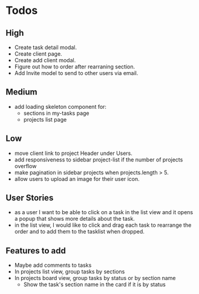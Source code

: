 # Todos

## High

- Create task detail modal.
- Create client page.
- Create add client modal.
- Figure out how to order after rearraning section.
- Add Invite model to send to other users via email.

## Medium

- add loading skeleton component for:
  - sections in my-tasks page
  - projects list page

## Low

- move client link to project Header under Users.
- add responsiveness to sidebar project-list if the number of projects overflow
- make pagination in sidebar projects when projects.length > 5.
- allow users to upload an image for their user icon.

## User Stories

- as a user I want to be able to click on a task in the list view and it opens a popup that shows more details about the task.
- in the list view, I would like to click and drag each task to rearrange the order and to add them to the tasklist when dropped.

## Features to add

- Maybe add comments to tasks
- In projects list view, group tasks by sections
- In projects board view, group tasks by status or by section name
  - Show the task's section name in the card if it is by status
